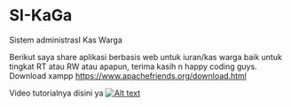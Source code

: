 # SI-KaGa
Sistem administrasI Kas Warga

Berikut saya share aplikasi berbasis web untuk iuran/kas warga baik untuk tingkat RT atau RW atau apapun, terima kasih n happy coding guys.
Download xampp https://www.apachefriends.org/download.html

Video tutorialnya disini ya
[![Alt text](https://img.youtube.com/vi/LuT91XyIYLo/0.jpg)](https://www.youtube.com/watch?v=LuT91XyIYLo)
